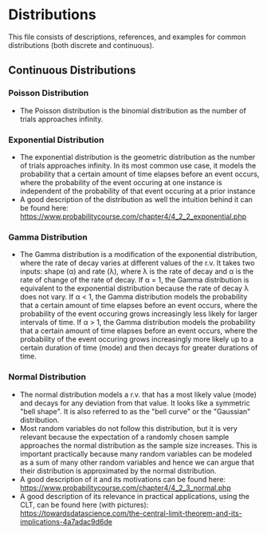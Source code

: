 # Distributions

This file consists of descriptions, references, and examples for common distributions (both discrete and continuous).

## Continuous Distributions

### Poisson Distribution
- The Poisson distribution is the binomial distribution as the number of trials approaches infinity.

### Exponential Distribution
- The exponential distribution is the geometric distribution as the number of trials approaches infinity. In its most common use case, it models the probability that a certain amount of time elapses before an event occurs, where the probability of the event occuring at one instance is independent of the probability of that event occuring at a prior instance
- A good description of the distribution as well the intuition behind it can be found here: https://www.probabilitycourse.com/chapter4/4_2_2_exponential.php

### Gamma Distribution
- The Gamma distribution is a modification of the exponential distribution, where the rate of decay varies at different values of the r.v. It takes two inputs: shape (α) and rate (λ), where λ is the rate of decay and α is the rate of change of the rate of decay. If α = 1, the Gamma distribution is equivalent to the exponential distribution because the rate of decay λ does not vary. If α < 1, the Gamma distribution models the probability that a certain amount of time elapses before an event occurs, where the probability of the event occuring grows increasingly less likely for larger intervals of time. If α > 1, the Gamma distribution models the probability that a certain amount of time elapses before an event occurs, where the probability of the event occuring grows increasingly more likely up to a certain duration of time (mode) and then decays for greater durations of time.

### Normal Distribution 
- The normal distribution models a r.v. that has a most likely value (mode) and decays for any deviation from that value. It looks like a symmetric "bell shape". It is also referred to as the "bell curve" or the "Gaussian" distribution.
- Most random variables do not follow this distribution, but it is very relevant because the expectation of a randomly chosen sample approaches the normal distribution as the sample size increases. This is important practically because many random variables can be modeled as a sum of many other random variables and hence we can argue that their distribution is approximated by the normal distribution.
- A good description of it and its motivations can be found here: https://www.probabilitycourse.com/chapter4/4_2_3_normal.php
- A good description of its relevance in practical applications, using the CLT, can be found here (with pictures): https://towardsdatascience.com/the-central-limit-theorem-and-its-implications-4a7adac9d6de
